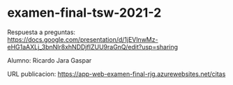 # examen-final-tsw-2021-2
Respuesta a preguntas: https://docs.google.com/presentation/d/1jEVlnwMz-eHG1aAXLj_3bnNlr8xhNDDjfIZUU9raGnQ/edit?usp=sharing

Alumno: Ricardo Jara Gaspar

URL publicacion: https://app-web-examen-final-rjg.azurewebsites.net/citas
